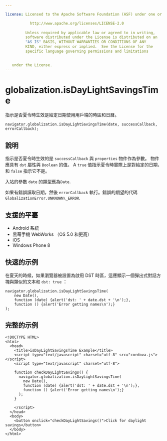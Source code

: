 ```yaml
---

license: Licensed to the Apache Software Foundation (ASF) under one or more contributor license agreements. See the NOTICE file distributed with this work for additional information regarding copyright ownership. The ASF licenses this file to you under the Apache License, Version 2.0 (the "License"); you may not use this file except in compliance with the License. You may obtain a copy of the License at

           http://www.apache.org/licenses/LICENSE-2.0
    
         Unless required by applicable law or agreed to in writing,
         software distributed under the License is distributed on an
         "AS IS" BASIS, WITHOUT WARRANTIES OR CONDITIONS OF ANY
         KIND, either express or implied.  See the License for the
         specific language governing permissions and limitations
    

   under the License.
---
```


# globalization.isDayLightSavingsTime

指示是否夏令時生效是給定日期使用用戶端的時區和日曆。

    navigator.globalization.isDayLightSavingsTime(date, successCallback, errorCallback);
    

## 說明

指示是否夏令時生效的是 `successCallback` 與 `properties` 物件作為參數。 物件應具有 `dst` 屬性與 `Boolean` 的值。 A `true` 值指示夏令時實際上是對給定的日期，和 `false` 指示它不是。

入站的參數 `date` 的類型應為`Date`.

如果有錯誤讀取日期，然後 `errorCallback` 執行。錯誤的期望的代碼`GlobalizationError.UNKNOWN\_ERROR`.

## 支援的平臺

*   Android 系統
*   黑莓手機 WebWorks （OS 5.0 和更高）
*   iOS
*   Windows Phone 8

## 快速的示例

在夏天的時候，如果瀏覽器被設置為啟用 DST 時區，這應顯示一個彈出式對話方塊與類似的文本和 `dst: true` ：

    navigator.globalization.isDayLightSavingsTime(
        new Date(),
        function (date) {alert('dst: ' + date.dst + '\n');},
        function () {alert('Error getting names\n');}
    );
    

## 完整的示例

    <!DOCTYPE HTML>
    <html>
      <head>
        <title>isDayLightSavingsTime Example</title>
        <script type="text/javascript" charset="utf-8" src="cordova.js"></script>
        <script type="text/javascript" charset="utf-8">
    
        function checkDayLightSavings() {
          navigator.globalization.isDayLightSavingsTime(
            new Date(),
            function (date) {alert('dst: ' + date.dst + '\n');},
            function () {alert('Error getting names\n');}
          );
        }
    
        </script>
      </head>
      <body>
        <button onclick="checkDayLightSavings()">Click for daylight savings</button>
      </body>
    </html>